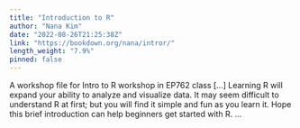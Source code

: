 ```yaml
---
title: "Introduction to R"
author: "Nana Kim"
date: "2022-08-26T21:25:38Z"
link: "https://bookdown.org/nana/intror/"
length_weight: "7.9%"
pinned: false
---
```


A workshop file for Intro to R workshop in EP762 class [...] Learning R will expand your ability to analyze and visualize data. It may seem difficult to understand R at first; but you will find it simple and fun as you learn it. Hope this brief introduction can help beginners get started with R. ...
